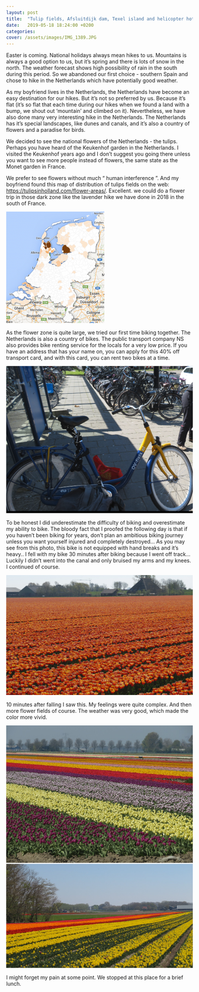 ```yaml
---
layout: post
title:  "Tulip fields, Afsluitdijk dam, Texel island and helicopter hotel<br>2 days biking and a small hike in the northern Netherlands in detail"
date:   2019-05-18 18:24:00 +0200
categories: 
cover: /assets/images/IMG_1389.JPG
---
```

Easter is coming. National holidays always mean hikes to us. Mountains is always a good option to us, but it’s spring and there is lots of snow in the north. The weather forecast shows high possibility of rain in the south during this period. So we abandoned our first choice - southern Spain and chose to hike in the Netherlands which have potentially good weather.

As my boyfriend lives in the Netherlands, the Netherlands have become an easy destination for our hikes. But it’s not so preferred by us. Because it’s flat (it’s so flat that each time during our hikes when we found a land with a bump, we shout out ‘mountain’ and climbed on it).  Nevertheless, we have also done many very interesting hike in the Netherlands. The Netherlands has it’s special landscapes, like dunes and canals, and it’s also a country of flowers and a paradise for birds. 

We decided to see the national flowers of the Netherlands - the  tulips. Perhaps you have heard of the Keukenhof garden in the Netherlands. I visited the Keukenhof years ago and I don’t suggest you going there unless you want to see more people instead of flowers, the same state as the Monet garden in France. 

We prefer to see flowers without much “ human interference ”. And my boyfriend found this map of distribution of tulips fields on the web: https://tulipsinholland.com/flower-areas/. Excellent. we could do a flower trip in those dark zone like the lavender hike we have done in 2018 in the south of France.

<a href="//easyoutdoor.github.io/assets/images/post_2_netherland_biking/1_tulipes field distribution map.png" data-lightbox="pretty-image" data-title="Check out this image">
  <img class="medium-image" src="/assets/images/post_2_netherland_biking/1_tulipes field distribution map.png" title="tulipes zones">
</a>

As the flower zone is quite large, we tried our first time biking together. The Netherlands is also a country of bikes. The public transport company NS also provides bike renting service for the locals for a very low price. If you have an address that has your name on, you can apply for this 40% off transport card, and with this card, you can rent two bikes at a time. 

<a href="//easyoutdoor.github.io/assets/images/post_2_netherland_biking/2_ovbike.png" data-lightbox="dummy-image" data-title="Check out this nice photo">
  <img src="/assets/images/post_2_netherland_biking/2_ovbike.png" title="nice photo">
</a>

To be honest I did underestimate the difficulty of biking and overestimate my ability to bike. The bloody fact that I proofed the following day is that if you haven’t been biking for years, don’t plan an ambitious biking journey unless you want yourself injured and completely destroyed... As you may see from this photo, this bike is not equipped with hand breaks and it’s heavy.. I fell with my bike 30 minutes after biking because I went off track... Luckily I didn’t went into the canal and only bruised my arms and my knees. I continued of course. 

<a href="//easyoutdoor.github.io/assets/images/post_2_netherland_biking/tulipes1.png" data-lightbox="dummy-image" data-title="Check out this nice photo">
  <img src="/assets/images/post_2_netherland_biking/tulipes1.png" title="nice photo">
</a>

10 minutes after falling I saw this. My feelings were quite complex. And then more flower fields of course. The weather was very good, which made the color more vivid.

<a href="//easyoutdoor.github.io/assets/images/post_2_netherland_biking/tulipes2.png" data-lightbox="dummy-image" data-title="Check out this nice photo">
  <img src="/assets/images/post_2_netherland_biking/tulipes2.png" title="nice photo">
</a>

<a href="//easyoutdoor.github.io/assets/images/post_2_netherland_biking/tulipes3.png" data-lightbox="dummy-image" data-title="Check out this nice photo">
  <img src="/assets/images/post_2_netherland_biking/tulipes3.png" title="nice photo">
</a>

I might forget my pain at some point. We stopped at this place for a brief lunch. 


[google-address]: https://www.google.com

